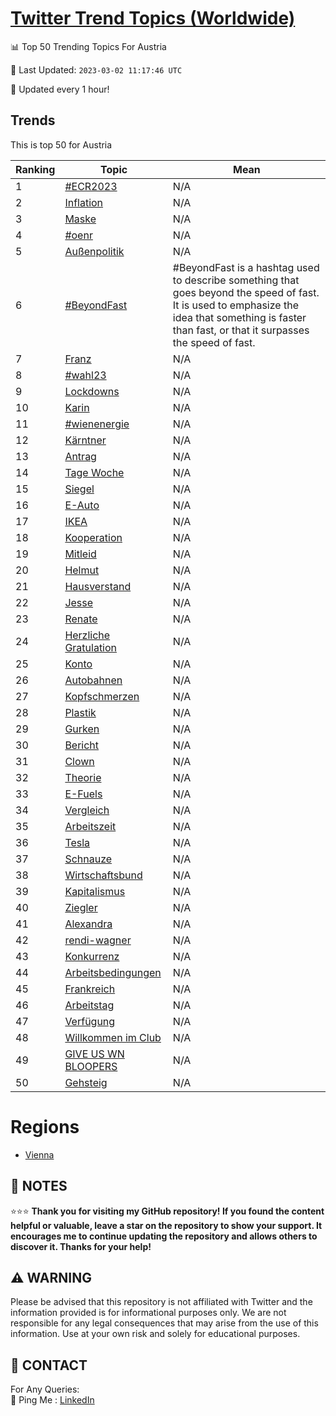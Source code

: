 [Twitter Trend Topics (Worldwide)](https://github.com/ErcinDedeoglu/Twitter-Trend-Topics)
==========


📊 Top 50 Trending Topics For Austria

📆 Last Updated: `2023-03-02 11:17:46 UTC`

🔧 Updated every 1 hour!


## Trends

This is top 50 for Austria

| Ranking | Topic | Mean |
| ------- | ------------ | ------------ |
| 1 | [#ECR2023](http://twitter.com/search?q=%23ECR2023) | N/A |
| 2 | [Inflation](http://twitter.com/search?q=Inflation) | N/A |
| 3 | [Maske](http://twitter.com/search?q=Maske) | N/A |
| 4 | [#oenr](http://twitter.com/search?q=%23oenr) | N/A |
| 5 | [Außenpolitik](http://twitter.com/search?q=Au%c3%9fenpolitik) | N/A |
| 6 | [#BeyondFast](http://twitter.com/search?q=%23BeyondFast) | #BeyondFast is a hashtag used to describe something that goes beyond the speed of fast. It is used to emphasize the idea that something is faster than fast, or that it surpasses the speed of fast. |
| 7 | [Franz](http://twitter.com/search?q=Franz) | N/A |
| 8 | [#wahl23](http://twitter.com/search?q=%23wahl23) | N/A |
| 9 | [Lockdowns](http://twitter.com/search?q=Lockdowns) | N/A |
| 10 | [Karin](http://twitter.com/search?q=Karin) | N/A |
| 11 | [#wienenergie](http://twitter.com/search?q=%23wienenergie) | N/A |
| 12 | [Kärntner](http://twitter.com/search?q=K%c3%a4rntner) | N/A |
| 13 | [Antrag](http://twitter.com/search?q=Antrag) | N/A |
| 14 | [Tage Woche](http://twitter.com/search?q=Tage+Woche) | N/A |
| 15 | [Siegel](http://twitter.com/search?q=Siegel) | N/A |
| 16 | [E-Auto](http://twitter.com/search?q=E-Auto) | N/A |
| 17 | [IKEA](http://twitter.com/search?q=IKEA) | N/A |
| 18 | [Kooperation](http://twitter.com/search?q=Kooperation) | N/A |
| 19 | [Mitleid](http://twitter.com/search?q=Mitleid) | N/A |
| 20 | [Helmut](http://twitter.com/search?q=Helmut) | N/A |
| 21 | [Hausverstand](http://twitter.com/search?q=Hausverstand) | N/A |
| 22 | [Jesse](http://twitter.com/search?q=Jesse) | N/A |
| 23 | [Renate](http://twitter.com/search?q=Renate) | N/A |
| 24 | [Herzliche Gratulation](http://twitter.com/search?q=Herzliche+Gratulation) | N/A |
| 25 | [Konto](http://twitter.com/search?q=Konto) | N/A |
| 26 | [Autobahnen](http://twitter.com/search?q=Autobahnen) | N/A |
| 27 | [Kopfschmerzen](http://twitter.com/search?q=Kopfschmerzen) | N/A |
| 28 | [Plastik](http://twitter.com/search?q=Plastik) | N/A |
| 29 | [Gurken](http://twitter.com/search?q=Gurken) | N/A |
| 30 | [Bericht](http://twitter.com/search?q=Bericht) | N/A |
| 31 | [Clown](http://twitter.com/search?q=Clown) | N/A |
| 32 | [Theorie](http://twitter.com/search?q=Theorie) | N/A |
| 33 | [E-Fuels](http://twitter.com/search?q=E-Fuels) | N/A |
| 34 | [Vergleich](http://twitter.com/search?q=Vergleich) | N/A |
| 35 | [Arbeitszeit](http://twitter.com/search?q=Arbeitszeit) | N/A |
| 36 | [Tesla](http://twitter.com/search?q=Tesla) | N/A |
| 37 | [Schnauze](http://twitter.com/search?q=Schnauze) | N/A |
| 38 | [Wirtschaftsbund](http://twitter.com/search?q=Wirtschaftsbund) | N/A |
| 39 | [Kapitalismus](http://twitter.com/search?q=Kapitalismus) | N/A |
| 40 | [Ziegler](http://twitter.com/search?q=Ziegler) | N/A |
| 41 | [Alexandra](http://twitter.com/search?q=Alexandra) | N/A |
| 42 | [rendi-wagner](http://twitter.com/search?q=rendi-wagner) | N/A |
| 43 | [Konkurrenz](http://twitter.com/search?q=Konkurrenz) | N/A |
| 44 | [Arbeitsbedingungen](http://twitter.com/search?q=Arbeitsbedingungen) | N/A |
| 45 | [Frankreich](http://twitter.com/search?q=Frankreich) | N/A |
| 46 | [Arbeitstag](http://twitter.com/search?q=Arbeitstag) | N/A |
| 47 | [Verfügung](http://twitter.com/search?q=Verf%c3%bcgung) | N/A |
| 48 | [Willkommen im Club](http://twitter.com/search?q=Willkommen+im+Club) | N/A |
| 49 | [GIVE US WN BLOOPERS](http://twitter.com/search?q=GIVE+US+WN+BLOOPERS) | N/A |
| 50 | [Gehsteig](http://twitter.com/search?q=Gehsteig) | N/A |



# Regions

* [Vienna](</Austria/Vienna.md>)



## 📝 NOTES

⭐⭐⭐ **Thank you for visiting my GitHub repository! If you found the content helpful or valuable, leave a star on the repository to show your support. It encourages me to continue updating the repository and allows others to discover it. Thanks for your help!**


## ⚠️ WARNING

Please be advised that this repository is not affiliated with Twitter and the information provided is for informational purposes only. We are not responsible for any legal consequences that may arise from the use of this information. Use at your own risk and solely for educational purposes.


## 📨 CONTACT

 For Any Queries:  
            🏓 Ping Me : [LinkedIn](https://www.linkedin.com/in/ercindedeoglu/)
